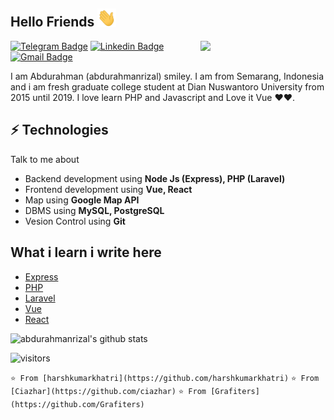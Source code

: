 <h2> Hello Friends <img src="https://raw.githubusercontent.com/ABSphreak/ABSphreak/master/gifs/Hi.gif" width="30px"></h2>

<img align='right' src='https://user-images.githubusercontent.com/5713670/87202985-820dcb80-c2b6-11ea-9f56-7ec461c497c3.gif' width='200"'>

[![Telegram Badge](https://img.shields.io/badge/-@Abdurahman-1ca0f1?style=flat-square&labelColor=1ca0f1&logo=telegram&logoColor=white)](https://telegram.me/skyvuejsx) [![Linkedin Badge](https://img.shields.io/badge/-Abdurahman-blue?style=flat-square&logo=Linkedin&logoColor=white&link=https://www.linkedin.com/in/abdurahmanargoebie/)](https://www.linkedin.com/in/abdurahmanargoebie/)
[![Gmail Badge](https://img.shields.io/badge/-abdurahmanrizal1@gmail.com-c14438?style=flat-square&logo=Gmail&logoColor=white&link=mailto:abdurahmanrizal1@gmail.com)](mailto:abdurahmanrizal1@gmail.com)

I am Abdurahman (abdurahmanrizal) smiley. I am from Semarang, Indonesia and i am fresh graduate college student at Dian Nuswantoro University from 2015 until 2019. I love learn PHP and Javascript and Love it Vue ❤️❤️.

## ⚡ Technologies

Talk to me about

- Backend development using **Node Js (Express), PHP (Laravel)**
- Frontend development using **Vue, React**
- Map using **Google Map API**
- DBMS using **MySQL, PostgreSQL**
- Vesion Control using **Git**

## What i learn i write here

- [Express](node/express.md)
- [PHP](php/php.md)
- [Laravel](laravel/laravel.md)
- [Vue](vue/vue.md)
- [React](react/react.md)

![abdurahmanrizal's github stats](https://github-readme-stats.vercel.app/api?username=abdurahmanrizal&hide=["issues"]&show_icons=true)

![visitors](https://visitor-badge.glitch.me/badge?page_id=abdurahmanrizal.abdurahmanrizal)

`⭐️ From [harshkumarkhatri](https://github.com/harshkumarkhatri)`
`⭐️ From [Ciazhar](https://github.com/ciazhar)`
`⭐️ From [Grafiters](https://github.com/Grafiters)`
